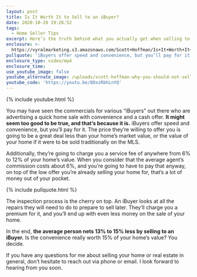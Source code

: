 ```yaml
---
layout: post
title: Is It Worth It to Sell to an iBuyer?
date: 2020-10-20 19:26:52
tags:
  - Home Seller Tips
excerpt: Here’s the truth behind what you actually get when selling to an iBuyer.
enclosure: >-
  https://vyralmarketing.s3.amazonaws.com/Scott+Hoffman/Is+It+Worth+It+to+Sell+to+an+iBuyer_.mp4
pullquote: 'iBuyers offer speed and convenience, but you’ll pay for it.'
enclosure_type: video/mp4
enclosure_time:
use_youtube_image: false
youtube_alternate_image: /uploads/scott-hoffman-why-you-should-not-sell-to-an-ibuyer-yt.jpg
youtube_code: 'https://youtu.be/8DxzRbhLnYQ'
---
```


{% include youtube.html %}

You may have seen the commercials for various “iBuyers” out there who are advertising a quick home sale with convenience and a cash offer. **It might seem too good to be true, and that’s because it is.** iBuyers offer speed and convenience, but you’ll pay for it. The price they’re willing to offer you is going to be a great deal less than your home’s market value, or the value of your home if it were to be sold traditionally on the MLS.&nbsp;

Additionally, they’re going to charge you a service fee of anywhere from 6% to 12% of your home’s value. When you consider that the average agent’s commission costs about 6%, and you’re going to have to pay that anyway, on top of the low offer you’re already selling your home for, that’s a lot of money out of your pocket.

{% include pullquote.html %}

The inspection process is the cherry on top. An iBuyer looks at all the repairs they will need to do to prepare to sell later. They’ll charge you a premium for it, and you’ll end up with even less money on the sale of your home.&nbsp;

In the end, **the average person nets 13% to 15% less by selling to an iBuyer.** Is the convenience really worth 15% of your home’s value? You decide.

If you have any questions for me about selling your home or real estate in general, don’t hesitate to reach out via phone or email. I look forward to hearing from you soon.